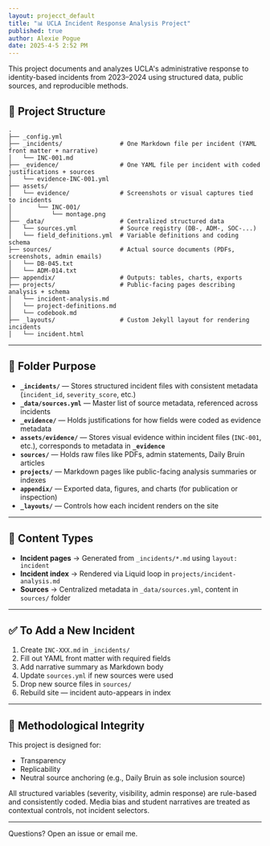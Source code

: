 ```yaml
---
layout: projecct_default
title: "📊 UCLA Incident Response Analysis Project"
published: true
author: Alexie Pogue
date: 2025-4-5 2:52 PM
---
```




This project documents and analyzes UCLA's administrative response to identity-based incidents from 2023–2024 using structured data, public sources, and reproducible methods.

## 🔧 Project Structure

```
.
├── _config.yml
├── _incidents/                # One Markdown file per incident (YAML front matter + narrative)
│   └── INC-001.md
├── _evidence/                 # One YAML file per incident with coded justifications + sources
│   └── evidence-INC-001.yml
├── assets/
│   └── evidence/              # Screenshots or visual captures tied to incidents
│       └── INC-001/
│           └── montage.png
├── _data/                     # Centralized structured data
│   └── sources.yml            # Source registry (DB-, ADM-, SOC-...)
│   └── field_definitions.yml  # Variable definitions and coding schema
├── sources/                   # Actual source documents (PDFs, screenshots, admin emails)
│   └── DB-045.txt
│   └── ADM-014.txt
├── appendix/                  # Outputs: tables, charts, exports
├── projects/                  # Public-facing pages describing analysis + schema
│   └── incident-analysis.md
│   └── project-definitions.md
│   └── codebook.md
├── _layouts/                  # Custom Jekyll layout for rendering incidents
│   └── incident.html

```
---

## 🧱 Folder Purpose

- **`_incidents/`** — Stores structured incident files with consistent metadata (`incident_id`, `severity_score`, etc.)  
- **`_data/sources.yml`** — Master list of source metadata, referenced across incidents  
- **`_evidence/`** — Holds justifications for how fields were coded as evidence metadata
- **`assets/evidence/`** — Stores visual evidence within incident files (`INC-001`, etc.), corresponds to metadata in **`_evidence`**
- **`sources/`** — Holds raw files like PDFs, admin statements, Daily Bruin articles  
- **`projects/`** — Markdown pages like public-facing analysis summaries or indexes  
- **`appendix/`** — Exported data, figures, and charts (for publication or inspection)  
- **`_layouts/`** — Controls how each incident renders on the site

---

## 📘 Content Types

- **Incident pages** → Generated from `_incidents/*.md` using `layout: incident`  
- **Incident index** → Rendered via Liquid loop in `projects/incident-analysis.md`  
- **Sources** → Centralized metadata in `_data/sources.yml`, content in `sources/` folder

---

## ✅ To Add a New Incident

1. Create `INC-XXX.md` in `_incidents/`  
2. Fill out YAML front matter with required fields  
3. Add narrative summary as Markdown body  
4. Update `sources.yml` if new sources were used  
5. Drop new source files in `sources/`  
6. Rebuild site — incident auto-appears in index

---

## 🧪 Methodological Integrity

This project is designed for:
- Transparency  
- Replicability  
- Neutral source anchoring (e.g., Daily Bruin as sole inclusion source)

All structured variables (severity, visibility, admin response) are rule-based and consistently coded. Media bias and student narratives are treated as contextual controls, not incident selectors.

---

Questions? Open an issue or email me.
